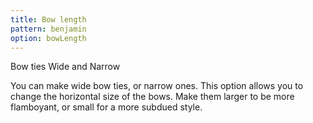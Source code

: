 ```yaml
---
title: Bow length
pattern: benjamin
option: bowLength
---
```

Bow ties Wide and Narrow

You can make wide bow ties, or narrow ones. This option allows you to change the horizontal size of the bows. Make
them larger to be more flamboyant, or small for a more subdued style.

